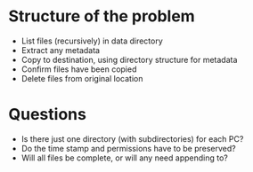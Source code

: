 # Structure of the problem
- List files (recursively) in data directory
- Extract any metadata
- Copy to destination, using directory structure for metadata
- Confirm files have been copied
- Delete files from original location

# Questions
- Is there just one directory (with subdirectories) for each PC?
- Do the time stamp and permissions have to be preserved?
- Will all files be complete, or will any need appending to?
